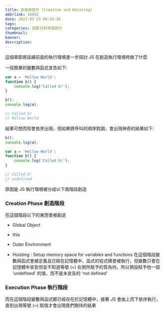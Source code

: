 ```yaml
---
title: 創造與提升 (Creation and Hoisting)
abbrlink: 16932
date: 2021-03-23 00:56:45
tags:
categories: 克服JS的奇怪部分
thumbnail:
banner:
description:
---
```


這個章節將延續前面的執行環境進一步探討 JS 在創造執行環境時做了什麼

<!-- more -->

一段簡單的變數與函式宣告如下:

```js
var a = 'Hellow World';
function b() {
    console.log('Called b!');
}

b();
console.log(a);

// Called b!
// Hellow World
```

結果可想而知會依序出現，但如果將呼叫的順序對調，會出現神奇的結果如下:

```js
b();
console.log(a);

var a = 'Hellow World';
function b() {
    console.log('Called b!');
}

// Called b!
// undefined
```

原因是 JS 執行環境被分成以下兩階段創造

### Creation Phase 創造階段
在這個階段以下的東西會被創造

* Global Object

* this

* Outer Environment

* Hoisting : Setup memory space for variables and functions
    在這個階段變數與函式會被定義且已經在記憶體中，函式的程式碼會被執行，但變數只會在記憶體中宣告但並不知道等號 (=) 右側所賦予的質為何，所以預設賦予他一個 'undefined' 的值，而不是未宣告的 'not defined'

### Execution Phase 執行階段

而在這個階段變數與函式都已經存在於記憶體中，接著 JS 會由上而下依序執行，直到出現等號 (=) 賦值才會出現我們期待的結果
